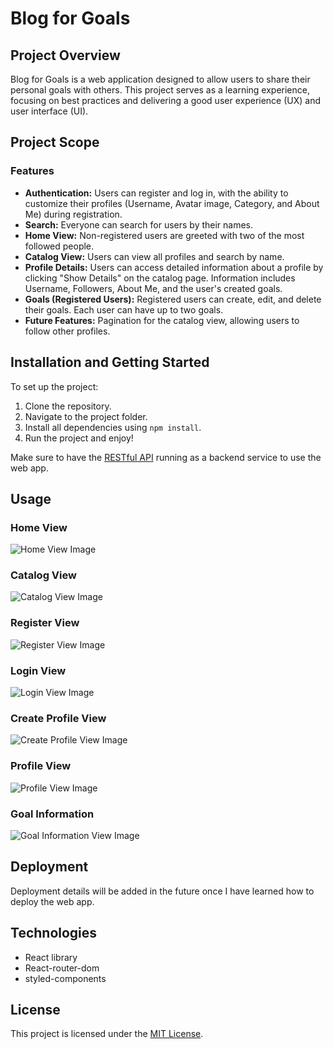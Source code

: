 # Blog for Goals

## Project Overview
Blog for Goals is a web application designed to allow users to share their personal goals with others. This project serves as a learning experience, focusing on best practices and delivering a good user experience (UX) and user interface (UI).

## Project Scope
### Features
- **Authentication:** Users can register and log in, with the ability to customize their profiles (Username, Avatar image, Category, and About Me) during registration.
- **Search:** Everyone can search for users by their names.
- **Home View:** Non-registered users are greeted with two of the most followed people.
- **Catalog View:** Users can view all profiles and search by name.
- **Profile Details:** Users can access detailed information about a profile by clicking "Show Details" on the catalog page. Information includes Username, Followers, About Me, and the user's created goals.
- **Goals (Registered Users):** Registered users can create, edit, and delete their goals. Each user can have up to two goals.
- **Future Features:** Pagination for the catalog view, allowing users to follow other profiles.

## Installation and Getting Started
To set up the project:
1. Clone the repository.
2. Navigate to the project folder.
3. Install all dependencies using `npm install`.
4. Run the project and enjoy!

Make sure to have the [RESTful API](https://github.com/PetarIvanov01/RESTful-API) running as a backend service to use the web app.

## Usage
### Home View
![Home View Image](/readme-screenshots/Home-View.JPG)
### Catalog View
![Catalog View Image](/readme-screenshots/Catalog-View.JPG)
### Register View
![Register View Image](/readme-screenshots/Register-View.JPG)
### Login View
![Login View Image](/readme-screenshots/Login-View.JPG)
### Create Profile View
![Create Profile View Image](/readme-screenshots/Custom-Profile.JPG)
### Profile View
![Profile View Image](/readme-screenshots/Own-Profile-View.JPG)
### Goal Information
![Goal Information View Image](/readme-screenshots/Read-Goal-View.JPG)

## Deployment
Deployment details will be added in the future once I have learned how to deploy the web app.

## Technologies
- React library
- React-router-dom
- styled-components

## License
This project is licensed under the [MIT License](LICENSE).
